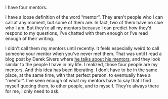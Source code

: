 I have four mentors.

I have a loose definition of the word “mentor”. They aren't people who I 
can call at any moment, but some of them are. In fact, two of them have 
no clue who I am. But they’re all my mentors because I can predict how 
they’d respond to my questions, I've chatted with them enough or I've 
read enough of their writing.

I didn't call them my mentors until recently. It feels especially weird 
to call someone your mentor when you've never met them. That was until 
I read a blog post by Derek Sivers where [he talks about his mentors](https://sive.rs/ment), 
and they look similar to the people I have in my life. I realized, those four 
people are my mentors. And this idea has been liberating. I don’t have 
to be in the same place, at the same time, with that perfect person, to 
eventually have a “mentor”. I've seen enough of what my mentors have to 
say that I find myself quoting them, to other people, and to myself. 
They’re always there for me, I only need to ask.
